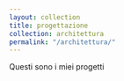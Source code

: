 ```yaml
---
layout: collection
title: progettazione
collection: architettura
permalink: "/architettura/"
---
```


Questi sono i miei progetti
